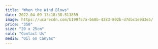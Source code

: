 ```yaml
---
title: "When the Wind Blows"
date: 2022-04-09 13:18:38.511859
image: https://ucarecdn.com/b199f57a-b68b-4383-802b-d7dbc1e9d3e5/
price: "350"
size: "20 x 25cm"
sold: "Contact Us"
media: "Oil on Canvas"
---
```


